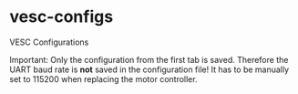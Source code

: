 # vesc-configs
VESC Configurations

Important: Only the configuration from the first tab is saved. 
Therefore the UART baud rate is **not** saved in the configuration file!
It has to be manually set to 115200 when replacing the motor controller.
